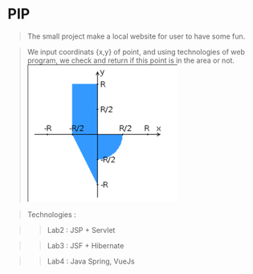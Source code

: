 # PIP
>The small project make a local website for user to have some fun.

>We input coordinats {x,y} of point, and using technologies of web program, we check and return if this point is in the area or not.
> ![alt text](https://github.com/0123456hahaha0123456/PIP/blob/master/git_pip.png)


>Technologies : 

>>Lab2 : JSP + Servlet
  
>>Lab3 : JSF + Hibernate
  
>>Lab4 : Java Spring, VueJs
